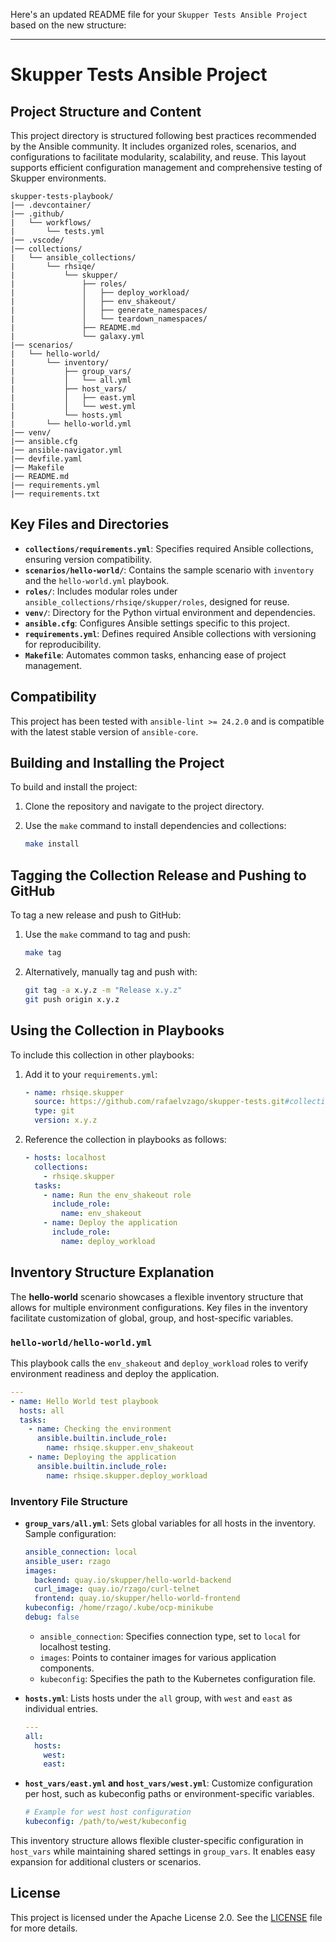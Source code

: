 Here's an updated README file for your `Skupper Tests Ansible Project` based on the new structure:

---

# Skupper Tests Ansible Project

## Project Structure and Content

This project directory is structured following best practices recommended by the Ansible community. It includes organized roles, scenarios, and configurations to facilitate modularity, scalability, and reuse. This layout supports efficient configuration management and comprehensive testing of Skupper environments.

```plaintext
skupper-tests-playbook/
|── .devcontainer/
|── .github/
|   └── workflows/
|       └── tests.yml
|── .vscode/
|── collections/
|   └── ansible_collections/
|       └── rhsiqe/
|           └── skupper/
|               ├── roles/
|               │   ├── deploy_workload/
|               │   ├── env_shakeout/
|               │   ├── generate_namespaces/
|               │   └── teardown_namespaces/
|               ├── README.md
|               └── galaxy.yml
|── scenarios/
|   └── hello-world/
|       └── inventory/
|           ├── group_vars/
|           │   └── all.yml
|           ├── host_vars/
|           │   ├── east.yml
|           │   └── west.yml
|           └── hosts.yml
|       └── hello-world.yml
|── venv/
|── ansible.cfg
|── ansible-navigator.yml
|── devfile.yaml
|── Makefile
|── README.md
|── requirements.yml
|── requirements.txt
```

## Key Files and Directories

- **`collections/requirements.yml`**: Specifies required Ansible collections, ensuring version compatibility.
- **`scenarios/hello-world/`**: Contains the sample scenario with `inventory` and the `hello-world.yml` playbook.
- **`roles/`**: Includes modular roles under `ansible_collections/rhsiqe/skupper/roles`, designed for reuse.
- **`venv/`**: Directory for the Python virtual environment and dependencies.
- **`ansible.cfg`**: Configures Ansible settings specific to this project.
- **`requirements.yml`**: Defines required Ansible collections with versioning for reproducibility.
- **`Makefile`**: Automates common tasks, enhancing ease of project management.

## Compatibility

This project has been tested with `ansible-lint >= 24.2.0` and is compatible with the latest stable version of `ansible-core`.

## Building and Installing the Project

To build and install the project:

1. Clone the repository and navigate to the project directory.
2. Use the `make` command to install dependencies and collections:

   ```bash
   make install
   ```

## Tagging the Collection Release and Pushing to GitHub

To tag a new release and push to GitHub:

1. Use the `make` command to tag and push:

   ```bash
   make tag
   ```

2. Alternatively, manually tag and push with:

   ```bash
   git tag -a x.y.z -m "Release x.y.z"
   git push origin x.y.z
   ```

## Using the Collection in Playbooks

To include this collection in other playbooks:

1. Add it to your `requirements.yml`:

   ```yaml
   - name: rhsiqe.skupper
     source: https://github.com/rafaelvzago/skupper-tests.git#collections/ansible_collections/rhsiqe/skupper
     type: git
     version: x.y.z
   ```

2. Reference the collection in playbooks as follows:

   ```yaml
   - hosts: localhost
     collections:
       - rhsiqe.skupper
     tasks:
       - name: Run the env_shakeout role
         include_role:
           name: env_shakeout
       - name: Deploy the application
         include_role:
           name: deploy_workload
   ```

## Inventory Structure Explanation

The **hello-world** scenario showcases a flexible inventory structure that allows for multiple environment configurations. Key files in the inventory facilitate customization of global, group, and host-specific variables.

### `hello-world/hello-world.yml`

This playbook calls the `env_shakeout` and `deploy_workload` roles to verify environment readiness and deploy the application.

```yaml
---
- name: Hello World test playbook
  hosts: all
  tasks:
    - name: Checking the environment
      ansible.builtin.include_role:
        name: rhsiqe.skupper.env_shakeout
    - name: Deploying the application
      ansible.builtin.include_role:
        name: rhsiqe.skupper.deploy_workload
```

### Inventory File Structure

- **`group_vars/all.yml`**: Sets global variables for all hosts in the inventory. Sample configuration:

  ```yaml
  ansible_connection: local
  ansible_user: rzago
  images:
    backend: quay.io/skupper/hello-world-backend
    curl_image: quay.io/rzago/curl-telnet
    frontend: quay.io/skupper/hello-world-frontend
  kubeconfig: /home/rzago/.kube/ocp-minikube
  debug: false
  ```

  - `ansible_connection`: Specifies connection type, set to `local` for localhost testing.
  - `images`: Points to container images for various application components.
  - `kubeconfig`: Specifies the path to the Kubernetes configuration file.

- **`hosts.yml`**: Lists hosts under the `all` group, with `west` and `east` as individual entries.

  ```yaml
  ---
  all:
    hosts:
      west:
      east:
  ```

- **`host_vars/east.yml` and `host_vars/west.yml`**: Customize configuration per host, such as kubeconfig paths or environment-specific variables.

  ```yaml
  # Example for west host configuration
  kubeconfig: /path/to/west/kubeconfig
  ```

This inventory structure allows flexible cluster-specific configuration in `host_vars` while maintaining shared settings in `group_vars`. It enables easy expansion for additional clusters or scenarios.

## License

This project is licensed under the Apache License 2.0. See the [LICENSE](LICENSE) file for more details.